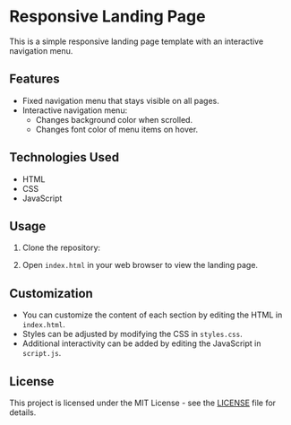 # Responsive Landing Page

This is a simple responsive landing page template with an interactive navigation menu.

## Features

- Fixed navigation menu that stays visible on all pages.
- Interactive navigation menu:
  - Changes background color when scrolled.
  - Changes font color of menu items on hover.

## Technologies Used

- HTML
- CSS
- JavaScript

## Usage

1. Clone the repository:


2. Open `index.html` in your web browser to view the landing page.

## Customization

- You can customize the content of each section by editing the HTML in `index.html`.
- Styles can be adjusted by modifying the CSS in `styles.css`.
- Additional interactivity can be added by editing the JavaScript in `script.js`.

## License

This project is licensed under the MIT License - see the [LICENSE](LICENSE) file for details.



